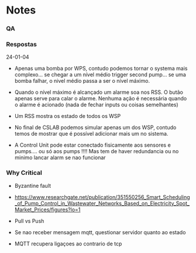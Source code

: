 # Notes

### QA

### Respostas

24-01-04

- Apenas uma bomba por WPS, contudo podemos tornar o systema mais complexo... se chegar a um nível médio trigger second pump... se uma bomba falhar, o nivel médio passa a ser o nível máximo.

- Quando o nível máximo é alcançado um alarme soa nos RSS. O butão apenas serve para calar o alarme. Nenhuma ação é necessária quando o alarme é acionado (nada de fechar inputs ou coisas semelhantes)

- Um RSS mostra os estado de todos os WSP

- No final de CSLAB podemos simular apenas um dos WSP, contudo temos de mostrar que é possível adicionar mais um no sistema.

- A Control Unit pode estar conectado fisicamente aos sensores e pumps.... ou só aos pumps !!!! Mas tem de haver redundancia ou no minimo lancar alarm se nao funcionar

### Why Critical

- Byzantine fault
- https://www.researchgate.net/publication/351550256_Smart_Scheduling_of_Pump_Control_in_Wastewater_Networks_Based_on_Electricity_Spot_Market_Prices/figures?lo=1
- Pull vs Push

- Se nao receber mensagem mqtt, questionar servidor quanto ao estado

- MQTT recupera ligaçoes ao contrario de tcp

